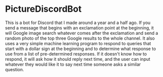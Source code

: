# PictureDiscordBot

This is a bot for Discord that I made around a year and a half ago. If you send a message that begins with an exclamation point at the beginning, it will Google image search whatever comes after the exclamation and send a random photo of the top three Google results to the whole channel. It also uses a very simple machine learning program to respond to queries that start with a dollar sign at the beginning and to determine what response to use from a list of pre-determined responses. If it doesn't know how to respond, it will ask how it should reply next time, and the user can input whatever they would like it to say next time someone asks a similar question.

